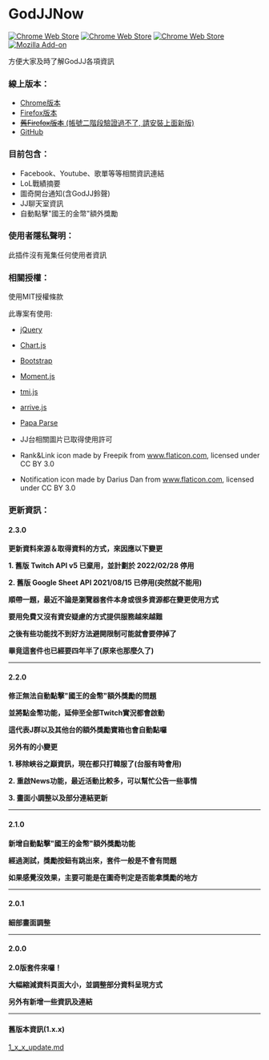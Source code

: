 # GodJJNow 
[![Chrome Web Store](https://img.shields.io/chrome-web-store/v/blinlknnpdpmchjdimpiiinbamgbnbmd)](https://chrome.google.com/webstore/detail/godjj-now/blinlknnpdpmchjdimpiiinbamgbnbmd?hl=zh-TW) 
[![Chrome Web Store](https://img.shields.io/chrome-web-store/users/blinlknnpdpmchjdimpiiinbamgbnbmd)]() 
[![Chrome Web Store](https://img.shields.io/chrome-web-store/stars/blinlknnpdpmchjdimpiiinbamgbnbmd?label=chrome%20web%20store)]() 
[![Mozilla Add-on](https://img.shields.io/amo/v/godjj-now-for-firefox)](https://addons.mozilla.org/zh-TW/firefox/addon/godjj-now-for-firefox/)


方便大家及時了解GodJJ各項資訊

### 線上版本：
- [Chrome版本](https://chrome.google.com/webstore/detail/godjj-now/blinlknnpdpmchjdimpiiinbamgbnbmd)
- [Firefox版本](https://addons.mozilla.org/en-US/firefox/addon/godjj-now/)
- [~~舊Firefox版本~~ (帳號二階段驗證過不了, 請安裝上面新版)](https://addons.mozilla.org/en-US/firefox/addon/godjj-now/)
- [GitHub](https://github.com/kakapontw/GodJJNow)

### 目前包含：
- Facebook、Youtube、歌單等等相關資訊連結
- LoL戰績摘要
- 圖奇開台通知(含GodJJ鈴聲)
- JJ聊天室資訊
- 自動點擊"國王的金幣"額外獎勵

### 使用者隱私聲明：
此插件沒有蒐集任何使用者資訊

### 相關授權：
使用MIT授權條款

此專案有使用:
* [jQuery](https://jquery.com/)
* [Chart.js](http://www.chartjs.org/)
* [Bootstrap](https://getbootstrap.com/)
* [Moment.js](https://momentjs.com/)
* [tmi.js](https://www.tmijs.org/)
* [arrive.js](https://github.com/uzairfarooq/arrive)
* [Papa Parse](https://www.papaparse.com/)

* JJ台相關圖片已取得使用許可
* Rank&Link icon made by Freepik from www.flaticon.com, licensed under CC BY 3.0
* Notification icon made by Darius Dan from www.flaticon.com, licensed under CC BY 3.0

### 更新資訊：
<h4>2.3.0</h4>
<p><strong>更新資料來源＆取得資料的方式，來因應以下變更</strong></p>
<p><strong>1. 舊版 Twitch API v5 已棄用，並計劃於 2022/02/28 停用</strong></p>
<p><strong>2. 舊版 Google Sheet API 2021/08/15 已停用(突然就不能用)</strong></p>
<p></p>
<p><strong>順帶一題，最近不論是瀏覽器套件本身或很多資源都在變更使用方式</strong></p>
<p><strong>要用免費又沒有資安疑慮的方式提供服務越來越難</strong></p>
<p><strong>之後有些功能找不到好方法避開限制可能就會要停掉了</strong></p>
<p><strong>畢竟這套件也已經要四年半了(原來也那麼久了)</strong></p>
<hr>
<h4>2.2.0</h4>
<p><strong>修正無法自動點擊"國王的金幣"額外獎勵的問題</strong></p>
<p><strong>並將點金幣功能，延伸至全部Twitch實況都會啟動</strong></p>
<p><strong>這代表J群以及其他台的額外獎勵寶箱也會自動點囉</strong></p>
<p></p>
<p><strong>另外有的小變更</strong></p>
<p><strong>1. 移除峽谷之巔資訊，現在都只打韓服了(台服有時會用)</strong></p>
<p><strong>2. 重啟News功能，最近活動比較多，可以幫忙公告一些事情</strong></p>
<p><strong>3. 畫面小調整以及部分連結更新</strong></p>
<hr>
<h4>2.1.0</h4>
<p><strong>新增自動點擊"國王的金幣"額外獎勵功能</strong></p>
<p><strong>經過測試，獎勵按鈕有跳出來，套件一般是不會有問題</strong></p>
<p><strong>如果感覺沒效果，主要可能是在圖奇判定是否能拿獎勵的地方</strong></p>
<hr>
<h4>2.0.1</h4>
<p><strong>細部畫面調整</strong></p>
<hr>
<h4>2.0.0</h4>
<p><strong>2.0版套件來囉！</strong></p>
<p><strong>大幅縮減資料頁面大小，並調整部分資料呈現方式</strong></p>
<p><strong>另外有新增一些資訊及連結</strong></p>
<hr>
<h4>舊版本資訊(1.x.x)</h4>

[1_x_x_update.md](./1_x_x_update.md)

